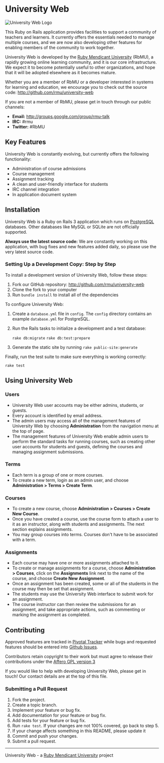 University Web
==============

![University Web Logo](https://github.com/rmu/university-web/raw/master/doc/university-web.png)

This Ruby on Rails application provides facilities to support a community of 
teachers and learners. It currently offers the essentials needed to manage 
multiple courses, and we are now also developing other features for enabling 
members of the community to work together.

University Web is developed by the 
[Ruby Mendicant University](http://university.rubymendicant.com) (RbMU), a 
rapidly growing online learning community, and it is our core infrastructure. 
We expect it to become potentially useful to other organizations, and hope that 
it will be adopted elsewhere as it becomes mature.

Whether you are a member of RbMU or a developer interested in systems for 
learning and education, we encourage you to check out the source code: 
<http://github.com/rmu/university-web>

If you are not a member of RbMU, please get in touch through our public channels:

- **Email:** <http://groups.google.com/group/rmu-talk>
- **IRC:** #rmu
- **Twitter:** #RbMU

## Key Features

University Web is constantly evolving, but currently offers the following 
functionality:

- Administration of course admissions
- Course management
- Assignment tracking
- A clean and user-friendly interface for students
- IRC channel integration
- In application document system

## Installation

University Web is a Ruby on Rails 3 application which runs on 
[PostgreSQL](http://www.postgresql.org) databases. Other databases like MySQL 
or SQLite are not officially supported.

**Always use the latest source code:** We are constantly working on this 
application, with bug fixes and new features added daily, so please use the 
very latest source code.

### Setting Up a Development Copy: Step by Step

To install a development version of University Web, follow these steps:

1. Fork our GitHub repository: <http://github.com/rmu/university-web>
2. Clone the fork to your computer
3. Run `bundle install` to install all of the dependencies

To configure University Web:

1. Create a `database.yml` file in `config`. The `config` directory contains 
   an example `database.yml` for PostgreSQL.
2. Run the Rails tasks to initialize a development and a test database:

    `rake db:migrate`
    `rake db:test:prepare`

3. Generate the static site by running `rake public-site:generate`

Finally, run the test suite to make sure everything is working correctly:

    rake test

## Using University Web

### Users

- University Web user accounts may be either admins, students, or guests.
- Every account is identified by email address.
- The admin users may access all of the management features of University Web by 
  choosing **Administration** from the navigation menu at the top of page.
- The management features of University Web enable admin users to perform the 
  standard tasks for running courses, such as creating other user accounts for 
  students and guests, defining the courses and managing assignment submissions.

### Terms

- Each term is a group of one or more courses.
- To create a new term, login as an admin user, and choose 
  **Administration > Terms > Create Term**.

### Courses

- To create a new course, choose **Administration > Courses > Create New Course**.
- Once you have created a course, use the course form to attach a user to it as 
  an instructor, along with students and assignments. The next section explains 
  assignments.
- You may group courses into terms. Courses don't have to be associated with a 
  term.

### Assignments

- Each course may have one or more assignments attached to it.
- To create or manage assignments for a course, choose 
  **Administration > Courses**, click on the **Assignments** link next to the 
  name of the course, and choose **Create New Assignment**.
- Once an assignment has been created, some or all of the students in the course
  may then be set that assignment.
- The students may use the University Web interface to submit work for an 
  assignment.
- The course instructor can then review the submissions for an assignment, and 
  take appropriate actions, such as commenting or marking the assignment as 
  completed.

## Contributing

Approved features are tracked in 
[Pivotal Tracker](https://www.pivotaltracker.com/projects/101484) while bugs 
and requested features should be entered into 
[Github Issues](https://github.com/rmu/university-web/issues).

Contributors retain copyright to their work but must agree to release their 
contributions under the [Affero GPL version 3](http://www.gnu.org/licenses/agpl.html)

If you would like to help with developing University Web, please get in touch! 
Our contact details are at the top of this file.

### Submitting a Pull Request

1. Fork the project.
2. Create a topic branch.
3. Implement your feature or bug fix.
4. Add documentation for your feature or bug fix.
5. Add tests for your feature or bug fix.
6. Run `rake test`. If your changes are not 100% covered, go back to step 5.
7. If your change affects something in this README, please update it
8. Commit and push your changes.
9. Submit a pull request.

------

University Web - a [Ruby Mendicant University](http://university.rubymendicant.com) project
